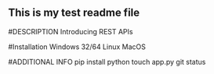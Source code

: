 ## This is my test readme file
#DESCRIPTION
Introducing REST APIs 

#Installation
Windows 32/64
Linux
MacOS

#ADDITIONAL INFO
pip install python
touch app.py
git status


